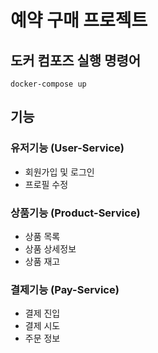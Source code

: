 # 예약 구매 프로젝트

## 도커 컴포즈 실행 명령어
```
docker-compose up
```
## 기능
### 유저기능 (User-Service)
- 회원가입 및 로그인
- 프로필 수정
### 상품기능 (Product-Service)
- 상품 목록
- 상품 상세정보
- 상품 재고
### 결제기능 (Pay-Service)
- 결제 진입
- 결제 시도
- 주문 정보
